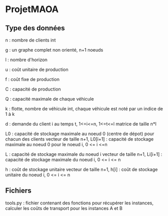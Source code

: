 # ProjetMAOA

## Type des données

n : nombre de clients
    int
  
g : un graphe complet non orienté, n+1 noeuds

l : nombre d'horizon

u : coût unitaire de production

f : coût fixe de production

C : capacité de production

Q : capacité maximale de chaque véhicule

k : flotte, nombre de véhicule
    int, chaque véhicule est noté par un indice de 1 à k

d : demande du client i au temps t, 1<=i<=n, 1<=t<=l
    matrice de taille n*l

L0 : capacité de stockage maximale au noeud 0 (centre de dépot) pour chacun des clients
     vecteur de taille n+1, L0[i+1] : capacité de stockage maximale au noeud 0 pour le noeud i, 0 <= i <=n
     
L : capacité de stockage maximale du noeud i
     vecteur de taille n+1, Li[i+1] : capacité de stockage maximale du noeud i, 0 <= i <= n
     
h : coût de stockage unitaire
    vecteur de taille n+1, h[i] : coût de stockage unitaire du noeud i,  0 <= i <= n
    
## Fichiers 

tools.py : fichier contenant des fonctions pour récupérer les instances, calculer les coûts de transport pour les instances A et B
